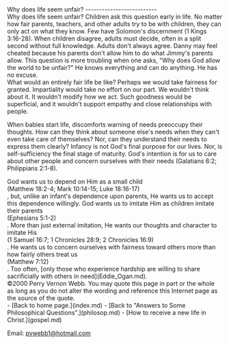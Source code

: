  <head> <title>(PVW) Why does life seem unfair?</title> <meta content="IE=9" http-equiv="X-UA-Compatible"></meta> <link href="css/page_style.css" rel="stylesheet" type="text/css"></link> </head><body><div class="page_style"> Why does life seem unfair?
--------------------------

<div class="p">Why does life seem unfair? Children ask this question early in life. No matter how fair parents, teachers, and other adults try to be with children, they can only act on what they know. Few have Solomon's discernment (1 Kings 3:16-28). When children disagree, adults must decide, often in a split second without full knowledge. Adults don't always agree. Danny may feel cheated because his parents don't allow him to do what Jimmy's parents allow. This question is more troubling when one asks, "Why does God allow the world to be unfair?" He knows everything and can do anything. He has no excuse.</div>What would an entirely fair life be like? Perhaps we would take fairness for granted. Impartiality would take no effort on our part. We wouldn't think about it. It wouldn't modify how we act. Such goodness would be superficial, and it wouldn't support empathy and close relationships with people.

When babies start life, discomforts warning of needs preoccupy their thoughts. How can they think about someone else's needs when they can't even take care of themselves? Nor, can they understand their needs to express them clearly? Infancy is not God's final purpose for our lives. Nor, is self-sufficiency the final stage of maturity. God's intention is for us to care about other people and concern ourselves with their needs (Galatians 6:2; Philippians 2:1-8).

<div class="p">God wants us to depend on Him as a small child<div class="footnote">(Matthew 18:2-4; Mark 10:14-15; Luke 18:16-17)</div>, but, unlike an infant's dependence upon parents, He wants us to accept this dependence willingly. God wants us to imitate Him as children imitate their parents<div class="footnote">(Ephesians 5:1-2)</div>. More than just external imitation, He wants our thoughts and character to imitate His<div class="footnote">(1 Samuel 16:7; 1 Chronicles 28:9; 2 Chronicles 16:9)</div>. He wants us to concern ourselves with fairness toward others more than how fairly others treat us<div class="footnote">(Matthew 7:12)</div>. Too often, [only those who experience hardship are willing to share sacrificially with others in need](Eddie_Ogan.md).</div><div class="p" id="footnotes"></div><script src="js/footnotes.js" type="text/javascript"></script><div class="copy">©2000 Perry Vernon Webb. You may quote this page in part or the whole as long as you do not alter the wording and reference this Internet page as the source of the quote.</div>  </div>- [Back to home page.](index.md)
- [Back to "Answers to Some Philosophical Questions".](philosop.md)
- [How to receive a new life in Christ.](gospel.md)

Email: [pvwebb1@hotmail.com](mailto:pvwebb1@hotmail.com)

